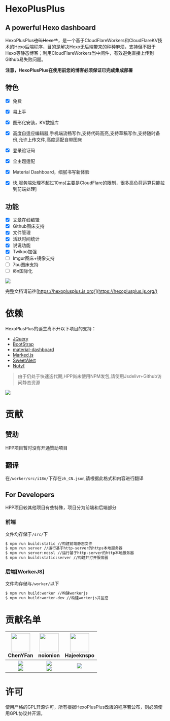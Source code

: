 # HexoPlusPlus
## A powerful Hexo dashboard

HexoPlusPlus~~也叫Hexo艹~~，是一个基于CloudFlareWorkers和CloudFlareKV技术的Hexo后端程序，目的是解决Hexo无后端带来的种种麻烦，支持但不限于Hexo等静态博客；利用CloudFlareWorkers当中间件，有效避免直接上传到Github易失败问题。

**注意，HexoPlusPlus在使用前您的博客必须保证已完成集成部署**

## 特色

- [x] 免费
- [x] 易上手
- [x] 图形化安装，KV数据库
- [x] 高度自适应编辑器,手机端流畅写作,支持代码高亮,支持草稿写作,支持随时备份,允许上传文件,高度适配自带图床
- [x] 登录验证码
- [x] 全主题适配
- [x] Material Dashboard，细腻书写新体验
- [x] 快,服务端处理不超过10ms[主要是CloudFlare的限制，很多高负荷运算只能拉到前端处理]


## 功能
- [x] 文章在线编辑
- [x] Github图床支持
- [x] 文件管理
- [x] 活跃时间统计
- [x] 说说功能
- [x] Twikoo加强
- [ ] Imgur图床+镜像支持
- [ ] 7bu图床支持
- [ ] i8n国际化

![](https://cdn.jsdelivr.net/gh/HexoPlusPlus/CDN@master/doc_img/b_1.png)

完整文档请前往[https://hexoplusplus.js.org/](https://hexoplusplus.js.org/)

# 依赖

HexoPlusPlus的诞生离不开以下项目的支持：

- [JQuery](https://jquery.com)
- [BootStrap](https://getbootstrap.com)
- [material-dashboard](https://github.com/creativetimofficial/material-dashboard)
- [Marked.js](https://github.com/markedjs/marked)
- [SweetAlert](https://github.com/t4t5/sweetalert)
- [Notyf](https://github.com/caroso1222/notyf)


> 由于仍处于快速迭代期,HPP尚未使用NPM发包,请使用Jsdelivr+Github访问静态资源

![](https://starchart.cc/HexoPlusPlus/HexoPlusPlus.svg)


# 贡献

## 赞助

HPP项目暂时没有开通赞助项目

## 翻译

在`/worker/src/i18n/`下存在`zh_CN.json`,请根据此格式和内容进行翻译

## For Developers

HPP项目较其他项目有些特殊，项目分为前端和后端部分

### 前端

文件均存储于`/src/`下

```sh
$ npm run build:static //构建前端静态文件
$ npm run server //运行基于http-server的https本地服务器
$ npm run server:nossl //运行基于http-server的http本地服务器
$ npm run build:static:server //构建并打开服务器
```

### 后端[WorkerJS]

文件均存储与`/worker/`以下

```sh
$ npm run build:worker //构建workerjs
$ npm run build:worker-dev //构建workerjs并监控
```

# 贡献名单

| <img src="https://avatars.githubusercontent.com/u/53730587?s=460&u=0c56dc9cd4eef4a3afc3f911915f234742baebf7&v=4" width="60px"></br> ChenYFan | <img src="https://avatars.githubusercontent.com/u/72645310?s=460&u=c95ac0a574648a9389a60ce2ff341a8004f49f20&v=4" width="60px"></br> noionion | <img src="https://avatars.githubusercontent.com/u/64446074?v=4&s=460" width="60px"></br> Hajeeknspo |
| :---: | :---: | :---: |
| ![](https://shields.io/badge/Coding-green?logo=visual-studio-code&style=for-the-badge)<br>![](https://shields.io/badge/BugTester-yellow?logo=open-bug-bounty&style=for-the-badge) | ![](https://shields.io/badge/BugTester-yellow?logo=open-bug-bounty&style=for-the-badge)<br>![](https://shields.io/badge/CSSCoder-orange?logo=css3&style=for-the-badge) | ![](https://shields.io/badge/Translater-white?logo=google-translate&style=for-the-badge) |


# 许可

使用严格的GPL开源许可，所有根据HexoPlusPlus改版的程序若公布，则必须使用GPL协议并开源。
